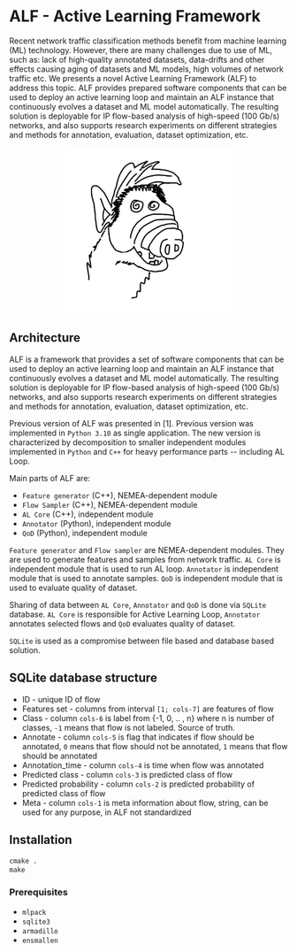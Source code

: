 # ALF - Active Learning Framework

Recent network traffic classification methods benefit from machine learning (ML) technology. However, there are many challenges due to use of ML, such as: lack of high-quality annotated datasets, data-drifts and other effects causing aging of datasets and ML models, high volumes of network traffic etc. We presents a novel Active Learning Framework (ALF) to address this topic. ALF provides prepared software components that can be used to deploy an active learning loop and maintain an ALF instance that continuously evolves a dataset and ML model automatically. The resulting solution is deployable for IP flow-based analysis of high-speed (100 Gb/s) networks, and also supports research experiments on different strategies and methods for annotation, evaluation, dataset optimization, etc.

<p align="center">
<img src="docs/alf.png" width="300" height="300">
</p>

## Architecture

ALF is a framework that provides a set of software components that can be used to deploy an active learning loop and maintain an ALF instance that continuously evolves a dataset and ML model automatically. The resulting solution is deployable for IP flow-based analysis of high-speed (100 Gb/s) networks, and also supports research experiments on different strategies and methods for annotation, evaluation, dataset optimization, etc.

Previous version of ALF was presented in [1]. Previous version was implemented in `Python 3.10` as single application. The new version is characterized by decomposition to smaller independent modules implemented in `Python` and `C++` for heavy performance parts -- including AL Loop.

Main parts of ALF are:
* `Feature generator` (C++), NEMEA-dependent module
* `Flow Sampler` (C++), NEMEA-dependent module
* `AL Core` (C++), independent module
* `Annotator` (Python), independent module
* `QoD` (Python), independent module

`Feature generator` and `Flow sampler` are NEMEA-dependent modules. They are used to generate features and samples from network traffic. `AL Core` is independent module that is used to run AL loop. `Annotator` is independent module that is used to annotate samples. `QoD` is independent module that is used to evaluate quality of dataset. 

Sharing of data between `AL Core`, `Annotator` and `QoD` is done via `SQLite` database. `AL Core` is responsible for Active Learning Loop, `Annotator` annotates selected flows and `QoD` evaluates quality of dataset.

`SQLite` is used as a compromise between file based and database based solution.

## SQLite database structure

* ID - unique ID of flow
* Features set - columns from interval `[1; cols-7]` are features of flow
* Class - column `cols-6` is label from {-1, 0, .. , n} where n is number of classes, `-1` means that flow is not labeled. Source of truth.
* Annotate - column `cols-5` is flag that indicates if flow should be annotated, `0` means that flow should not be annotated, `1` means that flow should be annotated
* Annotation_time - column `cols-4` is time when flow was annotated
* Predicted class - column `cols-3` is predicted class of flow
* Predicted probability - column `cols-2` is predicted probability of predicted class of flow
* Meta - column `cols-1` is meta information about flow, string, can be used for any purpose, in ALF not standardized

## Installation
```shell
cmake .
make
```

### Prerequisites
* `mlpack`
* `sqlite3`
* `armadillo`
* `ensmallen`